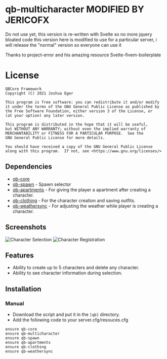 # qb-multicharacter MODIFIED BY JERICOFX

Do not use yet, this version is re-written with Svelte so no more jquery bloated code this version here is modified to use for a particular server, i will release the "normal" version so everyone can use it

Thanks to project-error and his amazing resource Svelte-fivem-boilerplate

# License

    QBCore Framework
    Copyright (C) 2021 Joshua Eger

    This program is free software: you can redistribute it and/or modify
    it under the terms of the GNU General Public License as published by
    the Free Software Foundation, either version 3 of the License, or
    (at your option) any later version.

    This program is distributed in the hope that it will be useful,
    but WITHOUT ANY WARRANTY; without even the implied warranty of
    MERCHANTABILITY or FITNESS FOR A PARTICULAR PURPOSE.  See the
    GNU General Public License for more details.

    You should have received a copy of the GNU General Public License
    along with this program.  If not, see <https://www.gnu.org/licenses/>

## Dependencies

- [qb-core](https://github.com/qbcore-framework/qb-core)
- [qb-spawn](https://github.com/qbcore-framework/qb-spawn) - Spawn selector
- [qb-apartments](https://github.com/qbcore-framework/qb-apartments) - For giving the player a apartment after creating a character.
- [qb-clothing](https://github.com/qbcore-framework/qb-clothing) - For the character creation and saving outfits.
- [qb-weathersync](https://github.com/qbcore-framework/qb-weathersync) - For adjusting the weather while player is creating a character.

## Screenshots

![Character Selection](https://img001.prntscr.com/file/img001/euHDZC4dShGmysoyyZ8S4w.png) ![Character Registration](https://img001.prntscr.com/file/img001/6PDQ_mGUTsiq33dSikn4YA.png)

## Features

- Ability to create up to 5 characters and delete any character.
- Ability to see character information during selection.

## Installation

### Manual

- Download the script and put it in the `[qb]` directory.
- Add the following code to your server.cfg/resouces.cfg

```
ensure qb-core
ensure qb-multicharacter
ensure qb-spawn
ensure qb-apartments
ensure qb-clothing
ensure qb-weathersync
```
